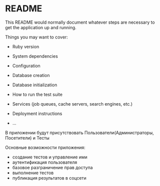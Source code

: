 # README

This README would normally document whatever steps are necessary to get the
application up and running.

Things you may want to cover:

* Ruby version

* System dependencies

* Configuration

* Database creation

* Database initialization

* How to run the test suite

* Services (job queues, cache servers, search engines, etc.)

* Deployment instructions

* ...

В приложении будут присутствовать Пользователи(Администраторы, Посетители) и Тесты

Основные возможности приложения:

- создание тестов и управление ими
- аутентификация пользователя
- базовое разграничение прав доступа
- выполнение тестов
- публикация результатов в соцсети
